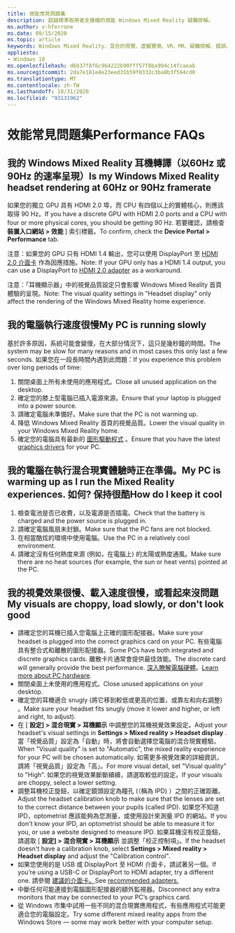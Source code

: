 ```yaml
---
title: 效能常見問題集
description: 超越標準取用者支援檔的效能 Windows Mixed Reality 疑難排解。
ms.author: v-hferrone
ms.date: 09/15/2020
ms.topic: article
keywords: Windows Mixed Reality、混合的現實、虛擬實境、VR、MR、疑難排解、錯誤、協助、支援、效能
appliesto:
- Windows 10
ms.openlocfilehash: d6b37f8f6c964222b90fff57f0ba994c14fcaeab
ms.sourcegitcommit: 2da7e181e4e23eed31b59f0332c3ba8b3f594cd0
ms.translationtype: MT
ms.contentlocale: zh-TW
ms.lasthandoff: 10/31/2020
ms.locfileid: "93131962"
---
```

# <a name="performance-faqs"></a><span data-ttu-id="d6a0b-104">效能常見問題集</span><span class="sxs-lookup"><span data-stu-id="d6a0b-104">Performance FAQs</span></span>

## <a name="is-my-windows-mixed-reality-headset-rendering-at-60hz-or-90hz-framerate"></a><span data-ttu-id="d6a0b-105">我的 Windows Mixed Reality 耳機轉譯（以60Hz 或90Hz 的速率呈現）</span><span class="sxs-lookup"><span data-stu-id="d6a0b-105">Is my Windows Mixed Reality headset rendering at 60Hz or 90Hz framerate</span></span>

<span data-ttu-id="d6a0b-106">如果您的獨立 GPU 具有 HDMI 2.0 埠，而 CPU 有四個以上的實體核心，則應該取得 90 Hz。</span><span class="sxs-lookup"><span data-stu-id="d6a0b-106">If you have a discrete GPU with HDMI 2.0 ports and a CPU with four or more physical cores, you should be getting 90 Hz.</span></span> <span data-ttu-id="d6a0b-107">若要確認，請檢查 **裝置入口網站 > 效能** ] 索引標籤。</span><span class="sxs-lookup"><span data-stu-id="d6a0b-107">To confirm, check the **Device Portal > Performance** tab.</span></span>

<span data-ttu-id="d6a0b-108">注意：如果您的 GPU 只有 HDMI 1.4 輸出，您可以使用 DisplayPort 至 [HDMI 2.0 介面卡](recommended-adapters-for-windows-mixed-reality-capable-pcs.md) 作為因應措施。</span><span class="sxs-lookup"><span data-stu-id="d6a0b-108">Note: If your GPU only has a HDMI 1.4 output, you can use a DisplayPort to [HDMI 2.0 adapter](recommended-adapters-for-windows-mixed-reality-capable-pcs.md) as a workaround.</span></span>

<span data-ttu-id="d6a0b-109">注意：「耳機顯示器」中的視覺品質設定只會影響 Windows Mixed Reality 首頁體驗的呈現。</span><span class="sxs-lookup"><span data-stu-id="d6a0b-109">Note: The visual quality settings in "Headset display" only affect the rendering of the Windows Mixed Reality home experience.</span></span>

## <a name="my-pc-is-running-slowly"></a><span data-ttu-id="d6a0b-110">我的電腦執行速度很慢</span><span class="sxs-lookup"><span data-stu-id="d6a0b-110">My PC is running slowly</span></span>

<span data-ttu-id="d6a0b-111">基於許多原因，系統可能會變慢，在大部分情況下，這只是幾秒鐘的時間。</span><span class="sxs-lookup"><span data-stu-id="d6a0b-111">The system may be slow for many reasons and in most cases this only last a few seconds.</span></span> <span data-ttu-id="d6a0b-112">如果您在一段長時間內遇到此問題：</span><span class="sxs-lookup"><span data-stu-id="d6a0b-112">If you experience this problem over long periods of time:</span></span>

1. <span data-ttu-id="d6a0b-113">關閉桌面上所有未使用的應用程式。</span><span class="sxs-lookup"><span data-stu-id="d6a0b-113">Close all unused application on the desktop.</span></span>
2. <span data-ttu-id="d6a0b-114">確定您的膝上型電腦已插入電源來源。</span><span class="sxs-lookup"><span data-stu-id="d6a0b-114">Ensure that your laptop is plugged into a power source.</span></span>
3. <span data-ttu-id="d6a0b-115">請確定電腦未準備好。</span><span class="sxs-lookup"><span data-stu-id="d6a0b-115">Make sure that the PC is not warming up.</span></span>
4. <span data-ttu-id="d6a0b-116">降低 Windows Mixed Reality 首頁的視覺品質。</span><span class="sxs-lookup"><span data-stu-id="d6a0b-116">Lower the visual quality in your Windows Mixed Reality home.</span></span>
5. <span data-ttu-id="d6a0b-117">確定您的電腦具有最新的 [圖形驅動程式](other-questions.md#my-graphics-driver-isnt-supported-im-getting-graphics-driver-failure-errors) 。</span><span class="sxs-lookup"><span data-stu-id="d6a0b-117">Ensure that you have the latest [graphics drivers](other-questions.md#my-graphics-driver-isnt-supported-im-getting-graphics-driver-failure-errors) for your PC.</span></span>

## <a name="my-pc-is-warming-up-as-i-run-the-mixed-reality-experiences-how-do-i-keep-it-cool"></a><span data-ttu-id="d6a0b-118">我的電腦在執行混合現實體驗時正在準備。</span><span class="sxs-lookup"><span data-stu-id="d6a0b-118">My PC is warming up as I run the Mixed Reality experiences.</span></span> <span data-ttu-id="d6a0b-119">如何? 保持很酷</span><span class="sxs-lookup"><span data-stu-id="d6a0b-119">How do I keep it cool</span></span>

1. <span data-ttu-id="d6a0b-120">檢查電池是否已收費，以及電源是否插電。</span><span class="sxs-lookup"><span data-stu-id="d6a0b-120">Check that the battery is charged and the power source is plugged in.</span></span>
2. <span data-ttu-id="d6a0b-121">請確定電腦風扇未封鎖。</span><span class="sxs-lookup"><span data-stu-id="d6a0b-121">Make sure that the PC fans are not blocked.</span></span>
3. <span data-ttu-id="d6a0b-122">在相當酷炫的環境中使用電腦。</span><span class="sxs-lookup"><span data-stu-id="d6a0b-122">Use the PC in a relatively cool environment.</span></span>
4. <span data-ttu-id="d6a0b-123">請確定沒有任何熱度來源 (例如，在電腦上) 的太陽或熱度通風。</span><span class="sxs-lookup"><span data-stu-id="d6a0b-123">Make sure there are no heat sources (for example, the sun or heat vents) pointed at the PC.</span></span>

## <a name="my-visuals-are-choppy-load-slowly-or-dont-look-good"></a><span data-ttu-id="d6a0b-124">我的視覺效果很慢、載入速度很慢，或看起來沒問題</span><span class="sxs-lookup"><span data-stu-id="d6a0b-124">My visuals are choppy, load slowly, or don't look good</span></span>

* <span data-ttu-id="d6a0b-125">請確定您的耳機已插入您電腦上正確的圖形配接器。</span><span class="sxs-lookup"><span data-stu-id="d6a0b-125">Make sure your headset is plugged into the correct graphics card on your PC.</span></span> <span data-ttu-id="d6a0b-126">有些電腦具有整合式和離散的圖形配接器。</span><span class="sxs-lookup"><span data-stu-id="d6a0b-126">Some PCs have both integrated and discrete graphics cards.</span></span> <span data-ttu-id="d6a0b-127">離散卡片通常會提供最佳效能。</span><span class="sxs-lookup"><span data-stu-id="d6a0b-127">The discrete card will generally provide the best performance.</span></span> <span data-ttu-id="d6a0b-128">[深入瞭解電腦硬體](windows-mixed-reality-minimum-pc-hardware-compatibility-guidelines.md)。</span><span class="sxs-lookup"><span data-stu-id="d6a0b-128">[Learn more about PC hardware](windows-mixed-reality-minimum-pc-hardware-compatibility-guidelines.md).</span></span>
* <span data-ttu-id="d6a0b-129">關閉桌面上未使用的應用程式。</span><span class="sxs-lookup"><span data-stu-id="d6a0b-129">Close unused applications on your desktop.</span></span>
* <span data-ttu-id="d6a0b-130">確定您的耳機適合 snugly (將它移到較低或更高的位置，或靠左和向右調整) 。</span><span class="sxs-lookup"><span data-stu-id="d6a0b-130">Make sure your headset fits snugly (move it lower and higher, or left and right, to adjust).</span></span>
* <span data-ttu-id="d6a0b-131">在 [ **設定] > 混合現實 > 耳機顯示** 中調整您的耳機視覺效果設定。</span><span class="sxs-lookup"><span data-stu-id="d6a0b-131">Adjust your headset's visual settings in **Settings > Mixed reality > Headset display** .</span></span> <span data-ttu-id="d6a0b-132">當「視覺品質」設定為「自動」時，將會自動選擇您電腦的混合現實體驗。</span><span class="sxs-lookup"><span data-stu-id="d6a0b-132">When "Visual quality" is set to "Automatic", the mixed reality experience for your PC will be chosen automatically.</span></span> <span data-ttu-id="d6a0b-133">如需更多視覺效果的詳細資訊，請將「視覺品質」設定為「高」。</span><span class="sxs-lookup"><span data-stu-id="d6a0b-133">For more visual detail, set "Visual quality" to "High".</span></span> <span data-ttu-id="d6a0b-134">如果您的視覺效果斷斷續續，請選取較低的設定。</span><span class="sxs-lookup"><span data-stu-id="d6a0b-134">If your visuals are choppy, select a lower setting.</span></span>
* <span data-ttu-id="d6a0b-135">調整耳機校正旋鈕，以確定鏡頭設定為瞳孔 (（稱為 IPD) ）之間的正確距離。</span><span class="sxs-lookup"><span data-stu-id="d6a0b-135">Adjust the headset calibration knob to make sure that the lenses are set to the correct distance between your pupils (called IPD).</span></span> <span data-ttu-id="d6a0b-136">如果您不知道 IPD，optometrist 應該能夠為您測量，或使用設計來測量 IPD 的網站。</span><span class="sxs-lookup"><span data-stu-id="d6a0b-136">If you don't know your IPD, an optometrist should be able to measure it for you, or use a website designed to measure IPD.</span></span> <span data-ttu-id="d6a0b-137">如果耳機沒有校正旋鈕，請選取 [ **設定] > 混合現實 > 耳機顯示** 並調整「校正控制項」。</span><span class="sxs-lookup"><span data-stu-id="d6a0b-137">If the headset doesn't have a calibration knob, select **Settings > Mixed reality > Headset display** and adjust the "Calibration control".</span></span>
* <span data-ttu-id="d6a0b-138">如果您使用的是 USB 或 DisplayPort 至 HDMI 介面卡，請試著另一個。</span><span class="sxs-lookup"><span data-stu-id="d6a0b-138">If you’re using a USB-C or DisplayPort to HDMI adapter, try a different one.</span></span> <span data-ttu-id="d6a0b-139">請參閱 [建議的介面卡。](recommended-adapters-for-windows-mixed-reality-capable-pcs.md)</span><span class="sxs-lookup"><span data-stu-id="d6a0b-139">See [recommended adapters.](recommended-adapters-for-windows-mixed-reality-capable-pcs.md)</span></span>
* <span data-ttu-id="d6a0b-140">中斷任何可能連接到電腦圖形配接器的額外監視器。</span><span class="sxs-lookup"><span data-stu-id="d6a0b-140">Disconnect any extra monitors that may be connected to your PC’s graphics card.</span></span>
* <span data-ttu-id="d6a0b-141">從 Windows 市集中試用一些不同的混合現實應用程式，有些應用程式可能更適合您的電腦設定。</span><span class="sxs-lookup"><span data-stu-id="d6a0b-141">Try some different mixed reality apps from the Windows Store — some may work better with your computer setup.</span></span>

